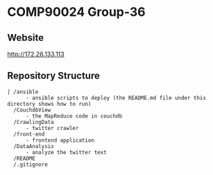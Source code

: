 # COMP90024 Group-36

## Website

http://172.26.133.113

## Repository Structure

```
| /ansible
      - ansible scripts to deploy (the README.md file under this directory shows how to run)
  /CouchdbView
      - the MapReduce code in couchdb
  /CrawlingData
      - twitter crawler
  /front-end
      - frontend application
  /DataAnalysis
      - analyze the twitter text 
  /README 
  /.gitignore
```

